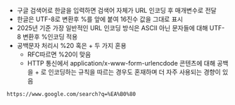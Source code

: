 - 구글 검색어로 한글을 입력하면 검색어 자체가 URL 인코딩 후 매개변수로 전달
- 한글은 UTF-8로 변환후 %를 앞에 붙여 16진수 값을 그대로 표시
- 2025년 기준 가장 일반적인 URL 인코딩 방식은 ASCII 아닌 문자들에 대해 UTF-8 변환후 %인코딩 적용
- 공백문자 처리시 %20 혹은 + 두 가지 혼용
	- RFC따르면 %20이 맞음
	- HTTP 통신에서 application/x-www-form-urlencdode 콘텐츠에 대해 공백을 + 로 인코딩하는 규칙을 따르는 경우도 혼재하며 더 자주 사용되는 경향이 있음


```
https://www.google.com/search?q=%EA%B0%80
```